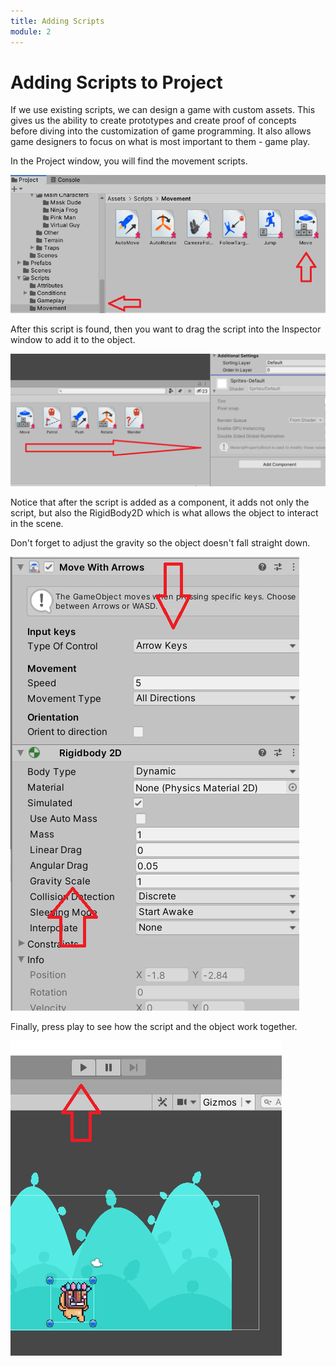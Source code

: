 ```yaml
---
title: Adding Scripts
module: 2
---
```


# Adding Scripts to Project

If we use existing scripts, we can design a game with custom assets.  This gives us the ability to create prototypes and create proof of concepts before diving into the customization of game programming.  It also allows game designers to focus on what is most important to them - game play.

In the Project window, you will find the movement scripts.

![Movement Scripts](../imgs/MovementScript.png)

After this script is found, then you want to drag the script into the Inspector window to add it to the object.

![Drag Script](../imgs/DragScript.png)

Notice that after the script is added as a component, it adds not only the script, but also the RigidBody2D which is what allows the object to interact in the scene.

Don't forget to adjust the gravity so the object doesn't fall straight down.

![Components after Script](../imgs/ComponentsAfterScript.png)

Finally, press play to see how the script and the object work together.

![Press Play](../imgs/PressPlay.png)
